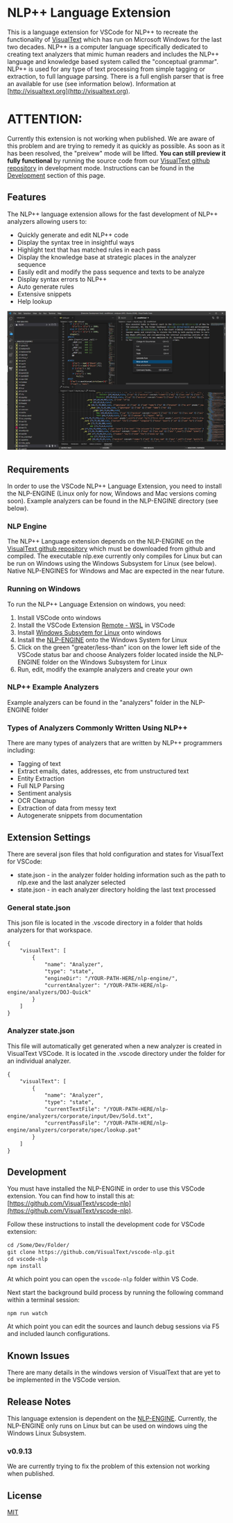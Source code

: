 # NLP++ Language Extension

This is a language extension for VSCode for NLP++ to recreate the functionality of [VisualText](http://visualtext.org) which has run on Microsoft Windows for the last two decades. NLP++ is a computer language specifically dedicated to creating text analyzers that mimic human readers and includes the NLP++ language and knowledge based system called the "conceptual grammar". NLP++ is used for any type of text processing from simple tagging or extraction, to full language parsing. There is a full english parser that is free an available for use (see information below). Information at [http://visualtext.org](http://visualtext.org).

# ATTENTION:

Currently this extension is not working when published. We are aware of this problem and are trying to remedy it as quickly as possible. As soon as it has been resolved, the "preivew" mode will be lifted. **You can still preview it fully functional** by running the source code from our [VisualText github repository](https://gihub.com/VisualText/vscode-nlp) in development mode. Instructions can be found in the [Development](#Development) section of this page.

## Features

The NLP++ language extension allows for the fast development of NLP++ analyzers allowing users to:

* Quickly generate and edit NLP++ code
* Display the syntax tree in insightful ways
* Highlight text that has matched rules in each pass
* Display the knowledge base at strategic places in the analyzer sequence
* Easily edit and modify the pass sequence and texts to be analyze
* Display syntax errors to NLP++
* Auto generate rules
* Extensive snippets
* Help lookup

![NLP++ Language Extension Screenshot](resources/VSCodeNLP.png)

## Requirements

In order to use the VSCode NLP++ Language Extension, you need to install the NLP-ENGINE (Linux only for now, Windows and Mac versions coming soon). Example analyzers can be found in the NLP-ENGINE directory (see below).

### NLP Engine

The NLP++ Language extension depends on the NLP-ENGINE on the [VisualText github repository](https://gihub.com/VisualText/nlp-engine) which must be downloaded from github and compiled. The executable nlp.exe currently only compiles for Linux but can be run on Windows using the Windows Subsystem for Linux (see below). Native NLP-ENGINES for Windows and Mac are expected in the near future.

### Running on Windows

To run the NLP++ Language Extension on windows, you need:

1. Install VSCode onto windows
1. Install the VSCode Extension [Remote - WSL](https://marketplace.visualstudio.com/items?itemName=ms-vscode-remote.remote-wsl) in VSCode
1. Install [Windows Subsytem for Linux](https://docs.microsoft.com/en-us/windows/wsl/install-win10) onto windows
1. Install the [NLP-ENGINE](https://gihub.com/VisualText/nlp-engine) onto the Windows System for Linux
1. Click on the green "greater/less-than" icon on the lower left side of the VSCode status bar and choose Analyzers folder located inside the NLP-ENGINE folder on the Windows Subsystem for Linux
1. Run, edit, modify the example analyzers and create your own

### NLP++ Example Analyzers

Example analyzers can be found in the "analyzers" folder in the NLP-ENGINE folder

### Types of Analyzers Commonly Written Using NLP++

There are many types of analyzers that are written by NLP++ programmers including:

* Tagging of text
* Extract emails, dates, addresses, etc from unstructured text
* Entity Extraction
* Full NLP Parsing
* Sentiment analysis
* OCR Cleanup
* Extraction of data from messy text
* Autogenerate snippets from documentation

## Extension Settings

There are several json files that hold configuration and states for VisualText for VSCode:

* state.json - in the analyzer folder holding information such as the path to nlp.exe and the last analyzer selected
* state.json - in each analyzer directory holding the last text processed

### General state.json

This json file is located in the .vscode directory in a folder that holds analyzers for that workspace.

    {
        "visualText": [
            {
                "name": "Analyzer",
                "type": "state",
                "engineDir": "/YOUR-PATH-HERE/nlp-engine/",
                "currentAnalyzer": "/YOUR-PATH-HERE/nlp-engine/analyzers/DOJ-Quick"
            }
        ]
    }

### Analyzer state.json

This file will automatically get generated when a new analyzer is created in VisualText VSCode. It is located in the .vscode directory under the folder for an individual analyzer.

    {
        "visualText": [
            {
                "name": "Analyzer",
                "type": "state",
                "currentTextFile": "/YOUR-PATH-HERE/nlp-engine/analyzers/corporate/input/Dev/Sold.txt",
                "currentPassFile": "/YOUR-PATH-HERE/nlp-engine/analyzers/corporate/spec/lookup.pat"
            }
        ]
    }
    
## Development

You must have installed the NLP-ENGINE in order to use this VSCode extension. You can find how to install this at: [https://github.com/VisualText/vscode-nlp](https://github.com/VisualText/vscode-nlp).

Follow these instructions to install the development code for VSCode extension:

    cd /Some/Dev/Folder/
    git clone https://github.com/VisualText/vscode-nlp.git
    cd vscode-nlp
    npm install

At which point you can open the `vscode-nlp` folder within VS Code.

Next start the background build process by running the following command within a terminal session:

    npm run watch
    
At which point you can edit the sources and launch debug sessions via F5 and included launch configurations.

## Known Issues

There are many details in the windows version of VisualText that are yet to be implemented in the VSCode version.

## Release Notes

This language extension is dependent on the [NLP-ENGINE](https://github.com/VisualText/nlp-engine). Currently, the NLP-ENGINE only runs on Linux but can be used on windows uing the Windows Linux Subsystem.

### v0.9.13

We are currently trying to fix the problem of this extension not working when published.

## License

[MIT](https://github.com/VisualText/vscode-nlp/blob/master/LICENSE)

